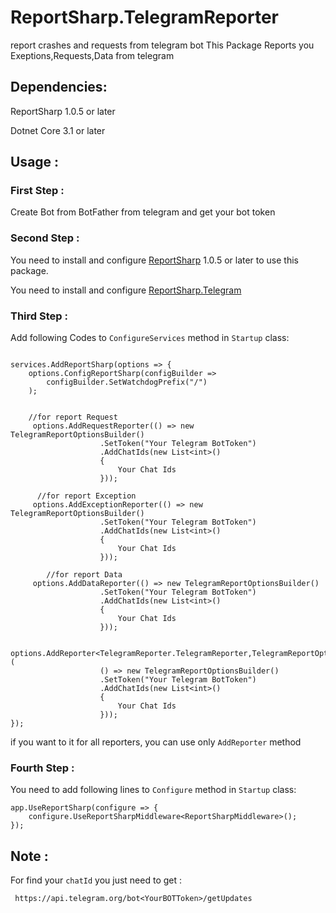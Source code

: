 # ReportSharp.TelegramReporter
report crashes and requests from telegram bot
This Package Reports you Exeptions,Requests,Data from telegram

## Dependencies:
ReportSharp 1.0.5 or later

Dotnet Core 3.1 or later

## Usage : 

### First Step : 

Create Bot from BotFather from telegram and get your bot token

### Second Step : 

You need to install and configure [ReportSharp](https://www.nuget.org/packages/ReportSharp/) 1.0.5 or later to use this package.

You need to install and configure [ReportSharp.Telegram](https://www.nuget.org/packages/ReportSharp.TelegramReporter/)


### Third Step :

Add following Codes to `ConfigureServices` method in `Startup` class:
```

services.AddReportSharp(options => {
    options.ConfigReportSharp(configBuilder =>
        configBuilder.SetWatchdogPrefix("/")
    );
    
    
    //for report Request
     options.AddRequestReporter(() => new TelegramReportOptionsBuilder()
                    .SetToken("Your Telegram BotToken")
                    .AddChatIds(new List<int>()
                    {
                        Your Chat Ids
                    }));
                    
      //for report Exception
     options.AddExceptionReporter(() => new TelegramReportOptionsBuilder()
                    .SetToken("Your Telegram BotToken")
                    .AddChatIds(new List<int>()
                    {
                        Your Chat Ids
                    }));
      
        //for report Data
     options.AddDataReporter(() => new TelegramReportOptionsBuilder()
                    .SetToken("Your Telegram BotToken")
                    .AddChatIds(new List<int>()
                    {
                        Your Chat Ids
                    }));
                    
       options.AddReporter<TelegramReporter.TelegramReporter,TelegramReportOptionsBuilder>(
                    () => new TelegramReportOptionsBuilder()
                    .SetToken("Your Telegram BotToken")
                    .AddChatIds(new List<int>()
                    {
                        Your Chat Ids
                    }));
});                    

```


if you want to it for all reporters, you can use only `AddReporter` method

### Fourth Step :

You need to add following lines to `Configure` method in `Startup` class:

```
app.UseReportSharp(configure => {
    configure.UseReportSharpMiddleware<ReportSharpMiddleware>();
});

```

## Note :
For find your `chatId` you just need to get : 

` https://api.telegram.org/bot<YourBOTToken>/getUpdates`
